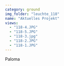 ```yaml
---
category: ground
img_folder: "leuchte_118"
name: "Aktuelles Projekt"
views:
  - "118-4.JPG"
  - "118-5.JPG"
  - "118-3.jpg"
  - "118-2.JPG"
  - "118-1.JPG"
---
```


Paloma
